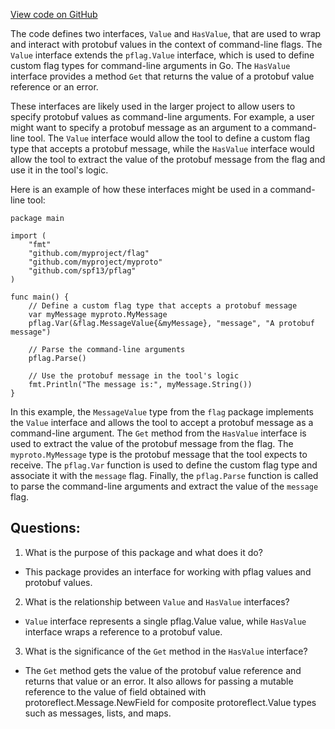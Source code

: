 [View code on GitHub](https://github.com/cosmos/cosmos-sdk/blob/main/client/v2/autocli/flag/value.go)

The code defines two interfaces, `Value` and `HasValue`, that are used to wrap and interact with protobuf values in the context of command-line flags. The `Value` interface extends the `pflag.Value` interface, which is used to define custom flag types for command-line arguments in Go. The `HasValue` interface provides a method `Get` that returns the value of a protobuf value reference or an error. 

These interfaces are likely used in the larger project to allow users to specify protobuf values as command-line arguments. For example, a user might want to specify a protobuf message as an argument to a command-line tool. The `Value` interface would allow the tool to define a custom flag type that accepts a protobuf message, while the `HasValue` interface would allow the tool to extract the value of the protobuf message from the flag and use it in the tool's logic. 

Here is an example of how these interfaces might be used in a command-line tool:

```
package main

import (
	"fmt"
	"github.com/myproject/flag"
	"github.com/myproject/myproto"
	"github.com/spf13/pflag"
)

func main() {
	// Define a custom flag type that accepts a protobuf message
	var myMessage myproto.MyMessage
	pflag.Var(&flag.MessageValue{&myMessage}, "message", "A protobuf message")

	// Parse the command-line arguments
	pflag.Parse()

	// Use the protobuf message in the tool's logic
	fmt.Println("The message is:", myMessage.String())
}
```

In this example, the `MessageValue` type from the `flag` package implements the `Value` interface and allows the tool to accept a protobuf message as a command-line argument. The `Get` method from the `HasValue` interface is used to extract the value of the protobuf message from the flag. The `myproto.MyMessage` type is the protobuf message that the tool expects to receive. The `pflag.Var` function is used to define the custom flag type and associate it with the `message` flag. Finally, the `pflag.Parse` function is called to parse the command-line arguments and extract the value of the `message` flag.
## Questions: 
 1. What is the purpose of this package and what does it do?
- This package provides an interface for working with pflag values and protobuf values.

2. What is the relationship between `Value` and `HasValue` interfaces?
- `Value` interface represents a single pflag.Value value, while `HasValue` interface wraps a reference to a protobuf value.

3. What is the significance of the `Get` method in the `HasValue` interface?
- The `Get` method gets the value of the protobuf value reference and returns that value or an error. It also allows for passing a mutable reference to the value of field obtained with protoreflect.Message.NewField for composite protoreflect.Value types such as messages, lists, and maps.